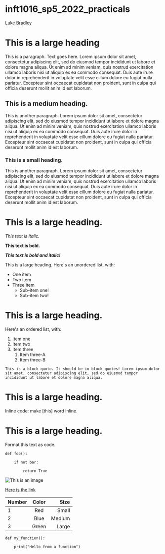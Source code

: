 # inft1016_sp5_2022_practicals

Luke Bradley

# This is a large heading
This is a paragraph. Text goes here. Lorem ipsum dolor sit amet, consectetur adipiscing elit, sed do eiusmod tempor incididunt ut labore et dolore magna aliqua. Ut enim ad minim veniam, quis nostrud exercitation ullamco laboris nisi ut aliquip ex ea commodo consequat. Duis aute irure dolor in reprehenderit in voluptate velit esse cillum dolore eu fugiat nulla pariatur. Excepteur sint occaecat cupidatat non proident, sunt in culpa qui officia deserunt mollit anim id est laborum.

## This is a medium heading. 
This is another paragraph. Lorem ipsum dolor sit amet, consectetur adipiscing elit, sed do eiusmod tempor incididunt ut labore et dolore magna aliqua. Ut enim ad minim veniam, quis nostrud exercitation ullamco laboris nisi ut aliquip ex ea commodo consequat. Duis aute irure dolor in reprehenderit in voluptate velit esse cillum dolore eu fugiat nulla pariatur. Excepteur sint occaecat cupidatat non proident, sunt in culpa qui officia deserunt mollit anim id est laborum.

### This is a small heading. 
This is another paragraph. Lorem ipsum dolor sit amet, consectetur adipiscing elit, sed do eiusmod tempor incididunt ut labore et dolore magna aliqua. Ut enim ad minim veniam, quis nostrud exercitation ullamco laboris nisi ut aliquip ex ea commodo consequat. Duis aute irure dolor in reprehenderit in voluptate velit esse cillum dolore eu fugiat nulla pariatur. Excepteur sint occaecat cupidatat non proident, sunt in culpa qui officia deserunt mollit anim id est laborum.

# This is a large heading. 


_This text is italic._ 


**This text is bold.**


***This text is bold and italic!***


This is a large heading. 
Here's an unordered list, with:


- One item
- Two item
- Three item
    - Sub-item one!
    - Sub-item two!

# This is a large heading. 


Here's an ordered list, with:

1. Item one
2. Item two
3. Item three
    1. Item three-A
    2. Item three-B

```
This is a block quote. It should be in block quotes! Lorem ipsum dolor sit amet, consectetur adipiscing elit, sed do eiusmod tempor incididunt ut labore et dolore magna aliqua.
```

# This is a large heading. 


Inline code: make [this] word inline. 


# This is a large heading. 

Format this text as code.

    def foo():
    
        if not bar:
        
            return True

![This is an image](https://upload.wikimedia.org/wikipedia/commons/thumb/0/03/Kismet-IMG_6007-black.jpg/800px-Kismet-IMG_6007-black.jpg)

[Here is the link](https://commons.wikimedia.org/wiki/File:Kismet-IMG_6007-black.jpg)


| Number    | Color | Size          |
| :---      |:----: |           ---:|
| 1         | Red   | Small         |
| 2         | Blue  | Medium        | 
| 3         | Green | Large         |   


    def my_function():
    
        print("Hello from a function")
